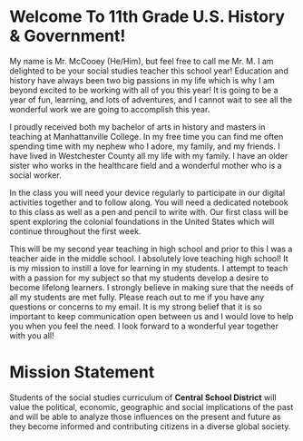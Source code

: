 # Welcome To 11th Grade U.S. History & Government!

My name is Mr. McCooey (He/Him), but feel free to call me Mr. M. I am delighted to be your social studies teacher this school year! Education and history have always been two big passions in my life which is why I am beyond excited to be working with all of you this year! It is going to be a year of fun, learning, and lots of adventures, and I cannot wait to see all the wonderful work we are going to accomplish this year.

I proudly received both my bachelor of arts in history and masters in teaching at Manhattanville College. In my free time you can find me often spending time with my nephew who I adore, my family, and my friends. I have lived in Westchester County all my life with my family. I have an older sister who works in the healthcare field and a wonderful mother who is a social worker.

In the class you will need your device regularly to participate in our digital activities together and to follow along. You will need a dedicated notebook to this class as well as a pen and pencil to write with. Our first class will be spent exploring the colonial foundations in the United States which will continue throughout the first week.

This will be my second year teaching in high school and prior to this I was a teacher aide in the middle school. I absolutely love teaching high school! It is my mission to instill a love for learning in my students. I attempt to teach with a passion for my subject so that my students develop a desire to become lifelong learners. I strongly believe in making sure that the needs of all my students are met fully. Please reach out to me if you have any questions or concerns to my email. It is my strong belief that it is so important to keep communication open between us and I would love to help you when you feel the need. I look forward to a wonderful year together with you all!
# Mission Statement

Students of the social studies curriculum of **Central School District** will value the political, economic, geographic and social implications of the past and will be able to analyze those influences on the present and future as they become informed and contributing citizens in a diverse global society.